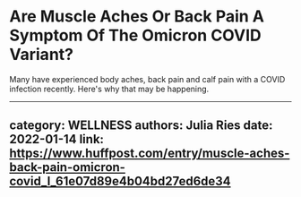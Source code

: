 # Are Muscle Aches Or Back Pain A Symptom Of The Omicron COVID Variant?

Many have experienced body aches, back pain and calf pain with a COVID infection recently. Here's why that may be happening.

---
category: WELLNESS
authors: Julia Ries
date: 2022-01-14
link: https://www.huffpost.com/entry/muscle-aches-back-pain-omicron-covid_l_61e07d89e4b04bd27ed6de34
---
